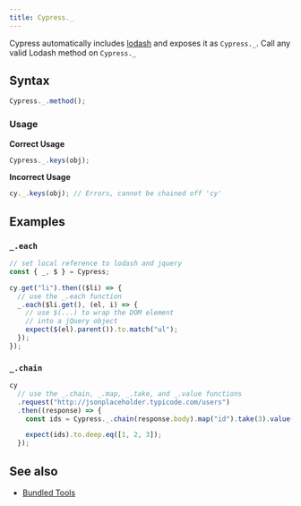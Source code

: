 ```yaml
---
title: Cypress._
---
```


Cypress automatically includes [lodash](https://lodash.com/) and exposes it as `Cypress._`. Call any valid Lodash method on `Cypress._`

## Syntax

```javascript
Cypress._.method();
```

### Usage

**<Icon name="check-circle" color="green"></Icon> Correct Usage**

```javascript
Cypress._.keys(obj);
```

**<Icon name="exclamation-triangle" color="red"></Icon> Incorrect Usage**

```javascript
cy._.keys(obj); // Errors, cannot be chained off 'cy'
```

## Examples

### `_.each`

```javascript
// set local reference to lodash and jquery
const { _, $ } = Cypress;

cy.get("li").then(($li) => {
  // use the _.each function
  _.each($li.get(), (el, i) => {
    // use $(...) to wrap the DOM element
    // into a jQuery object
    expect($(el).parent()).to.match("ul");
  });
});
```

### `_.chain`

```javascript
cy
  // use the _.chain, _.map, _.take, and _.value functions
  .request("http://jsonplaceholder.typicode.com/users")
  .then((response) => {
    const ids = Cypress._.chain(response.body).map("id").take(3).value();

    expect(ids).to.deep.eq([1, 2, 3]);
  });
```

## See also

- [Bundled Tools](/guides/references/bundled-tools)

